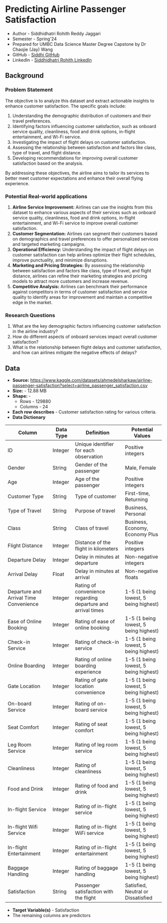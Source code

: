 # Predicting Airline Passenger Satisfaction

- Author - Siddhidhatri Rohith Reddy Jaggari
- Semester - Spring'24
- Prepared for UMBC Data Science Master Degree Capstone by Dr Chaojie (Jay) Wang
- GitHub - <a href="https://github.com/SiddhiRohith29/" target="_blank"> Siddhi GitHub </a>
- LinkedIn - <a href="https://www.linkedin.com/in/siddhidhatri-rohith-reddy-jaggari-a4aa42183/" target="_blank"> Siddhidhatri Rohith LinkedIn </a>

## Background
### Problem Statement
The objective is to analyze this dataset and extract actionable insights to enhance customer satisfaction. The specific goals include:

1. Understanding the demographic distribution of customers and their travel preferences.
2. Identifying factors influencing customer satisfaction, such as onboard service quality, cleanliness, food and drink options, in-flight entertainment, and Wi-Fi service.
3. Investigating the impact of flight delays on customer satisfaction.
4. Assessing the relationship between satisfaction and factors like class, type of travel, and flight distance.
5. Developing recommendations for improving overall customer satisfaction based on the analysis.

By addressing these objectives, the airline aims to tailor its services to better meet customer expectations and enhance their overall flying experience.

### Potential Real-world applications
1. **Airline Service Improvement:** Airlines can use the insights from this dataset to enhance various aspects of their services such as onboard service quality, cleanliness, food and drink options, in-flight entertainment, and Wi-Fi service to improve overall customer satisfaction.
2. **Customer Segmentation:** Airlines can segment their customers based on demographics and travel preferences to offer personalized services and targeted marketing campaigns.
3. **Operational Efficiency:** Understanding the impact of flight delays on customer satisfaction can help airlines optimize their flight schedules, improve punctuality, and minimize disruptions.
4. **Marketing and Pricing Strategies:** By assessing the relationship between satisfaction and factors like class, type of travel, and flight distance, airlines can refine their marketing strategies and pricing models to attract more customers and increase revenue.
5. **Competitive Analysis:** Airlines can benchmark their performance against competitors in terms of customer satisfaction and service quality to identify areas for improvement and maintain a competitive edge in the market.

### Research Questions
1. What are the key demographic factors influencing customer satisfaction in the airline industry?
2. How do different aspects of onboard services impact overall customer satisfaction?
3. What is the relationship between flight delays and customer satisfaction, and how can airlines mitigate the negative effects of delays?
   
## Data 
- **Source:** https://www.kaggle.com/datasets/ahmedelsharkaw/airline-passenger-satisfaction?select=airline_passenger_satisfaction.csv 
- **Size:** - 12.88 MB
- **Shape:** -
  - Rows - 129880 
  - Columns - 24
- **Each row describes** - Customer satisfaction rating for various criteria.
- **Data Dictionary**

| Column                                  | Data Type | Definition                                  | Potential Values                |
|-----------------------------------------|-----------|---------------------------------------------|--------------------------------|
| ID                                      | Integer   | Unique identifier for each observation     | Positive integers              |
| Gender                                  | String    | Gender of the passenger                     | Male, Female                   |
| Age                                     | Integer   | Age of the passenger                        | Positive integers              |
| Customer Type                           | String    | Type of customer                           | First-time, Returning          |
| Type of Travel                          | String    | Purpose of travel                           | Business, Personal             |
| Class                                   | String    | Class of travel                             | Business, Economy, Economy Plus|
| Flight Distance                         | Integer   | Distance of the flight in kilometers        | Positive integers              |
| Departure Delay                         | Integer   | Delay in minutes at departure               | Non-negative integers          |
| Arrival Delay                           | Float     | Delay in minutes at arrival                 | Non-negative floats            |
| Departure and Arrival Time Convenience  | Integer   | Rating of convenience regarding departure and arrival times | 1-5 (1 being lowest, 5 being highest) |
| Ease of Online Booking                  | Integer   | Rating of ease of online booking            | 1-5 (1 being lowest, 5 being highest) |
| Check-in Service                        | Integer   | Rating of check-in service                  | 1-5 (1 being lowest, 5 being highest) |
| Online Boarding                         | Integer   | Rating of online boarding experience        | 1-5 (1 being lowest, 5 being highest) |
| Gate Location                           | Integer   | Rating of gate location convenience         | 1-5 (1 being lowest, 5 being highest) |
| On-board Service                        | Integer   | Rating of on-board service                  | 1-5 (1 being lowest, 5 being highest) |
| Seat Comfort                            | Integer   | Rating of seat comfort                      | 1-5 (1 being lowest, 5 being highest) |
| Leg Room Service                        | Integer   | Rating of leg room service                  | 1-5 (1 being lowest, 5 being highest) |
| Cleanliness                             | Integer   | Rating of cleanliness                       | 1-5 (1 being lowest, 5 being highest) |
| Food and Drink                          | Integer   | Rating of food and drink                    | 1-5 (1 being lowest, 5 being highest) |
| In-flight Service                       | Integer   | Rating of in-flight service                 | 1-5 (1 being lowest, 5 being highest) |
| In-flight Wifi Service                  | Integer   | Rating of in-flight WiFi service            | 1-5 (1 being lowest, 5 being highest) |
| In-flight Entertainment                 | Integer   | Rating of in-flight entertainment           | 1-5 (1 being lowest, 5 being highest) |
| Baggage Handling                        | Integer   | Rating of baggage handling                  | 1-5 (1 being lowest, 5 being highest) |
| Satisfaction                            | String    | Passenger satisfaction with the flight      | Satisfied, Neutral or Dissatisfied |



- **Target Variable(s)** - Satisfaction
- The remaining columns are predictors